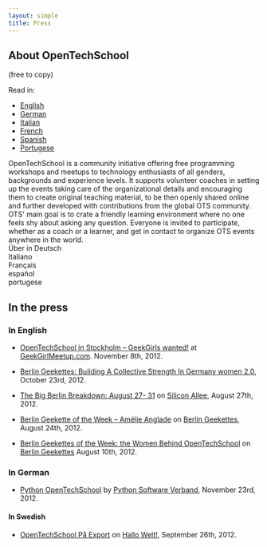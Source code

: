 ```yaml
---
layout: simple
title: Press
---
```



<section id="about">
	<h2>About OpenTechSchool</h2>
	<span>(free to copy)</span>
	<p>Read in:
		<!-- FIXME: make this inline -->
		<ul id="js-lang-selector">
			<li><a href="#js-about-eng" class="active">English</a></li>
			<li><a href="#js-about-de">German</a></li>
			<li><a href="#js-about-it">Italian</a></li>
			<li><a href="#js-about-fr">French</a></li>
			<li><a href="#js-about-es">Spanish</a></li>
			<li><a href="#js-about-po">Portugese</a></li>
		</ul>
	</p>
	<div class="carousel">
		<div class="carousel-inner">
			<div class="item active" id="js-about-eng">
				OpenTechSchool is a community initiative offering free programming workshops and meetups to technology enthusiasts of all genders, backgrounds and experience levels. It supports volunteer coaches in setting up the events taking care of the organizational details and encouraging them to create original teaching material, to be then openly shared online and further developed with contributions from the global OTS community. OTS' main goal is to crate a friendly learning environment where no one feels shy about asking any question. Everyone is invited to participate, whether as a coach or a learner, and get in contact to organize OTS events anywhere in the world.
			</div>
			<div class="item" id="js-about-de">
				Über in Deutsch
			</div>
			<div class="item" id="js-about-it">
				Italiano
			</div>
			<div class="item" id="js-about-fr">
				Français
			</div>
			<div class="item" id="js-about-es">
				español
			</div>
			<div class="item" id="js-about-po">
				portugese
			</div>
		</div>
	</div>
</section>

<script>
	$(function() {
		$('#js-lang-selector li a').click(function() {
			var $me = $(this),
					href = $me.attr("href"),
					$target = $(href);
			$me.parent().siblings().removeClass("active");
			$me.parent().addClass("active");

			$target.addClass("active").siblings().removeClass("active");
			return false;
		});
	});
</script>

## In the press

### In English

 * [OpenTechSchool in Stockholm – GeekGirls wanted!](http://geekgirlmeetup.com/stockholm/opentechschool-in-stockholm-geekgirls-wanted/
) at [GeekGirlMeetup.com](http://www.geekgirlmeetup.com). November 8th, 2012.

 * [Berlin Geekettes: Building A Collective Strength In Germany
 women 2.0](http://www.women2.com/berlin-geekettes-building-a-collective-strength-in-germany/
), October 23rd, 2012.

* [The Big Berlin Breakdown: August 27- 31](http://siliconallee.com/events/2012/08/27/the-big-berlin-breakdown-august-27-31) on [Silicon Allee](http://siliconallee.com/), August 27th, 2012.

* [Berlin Geekette of the Week – Amélie Anglade](http://berlingeekettes.com/post/30090123718/berlin-geekette-of-the-week) on [Berlin Geekettes](http://www.berlingeekettes.com), August 24th, 2012.

* [Berlin Geekettes of the Week: the Women Behind OpenTechSchool](http://berlingeekettes.com/post/29112914602/berlin-geekettes-of-the-week-the-women-behind)
on [Berlin Geekettes](http://www.berlingeekettes.com) August 10th, 2012.


### In German

* [Python OpenTechSchool](http://python-verband.org/news/python-opentechschool) by [Python Software Verband](http://python-verband.org), November 23rd, 2012.



#### In Swedish

* [OpenTechSchool På Export](https://camfia.wordpress.com/2012/09/26/open-tech-school-pa-export/) on [Hallo Welt!](https://camfia.wordpress.com/), September 26th, 2012.
